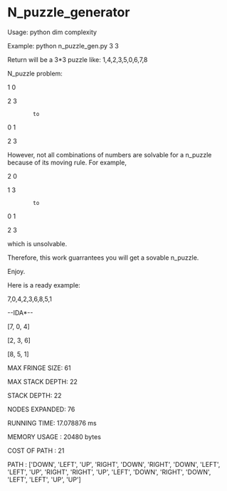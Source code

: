 # N_puzzle_generator

Usage: python dim complexity

Example: python n_puzzle_gen.py 3 3

Return will be a 3*3 puzzle like: 1,4,2,3,5,0,6,7,8

N_puzzle problem:

1 0

2 3      

            to
      
0 1

2 3
      
However, not all combinations of numbers are solvable for a n_puzzle because of its moving rule.
For example,

2 0

1 3      

            to 
      
0 1

2 3

which is unsolvable.

Therefore, this work guarrantees you will get a sovable n_puzzle.

Enjoy.

Here is a ready example:

7,0,4,2,3,6,8,5,1

--IDA*--

[7, 0, 4]

[2, 3, 6]

[8, 5, 1]

MAX FRINGE SIZE:     61

MAX STACK DEPTH:     22

STACK DEPTH:         22

NODES EXPANDED:      76

RUNNING TIME:        17.078876 ms

MEMORY USAGE :       20480 bytes

COST OF PATH :       21 

PATH :               ['DOWN', 'LEFT', 'UP', 'RIGHT', 'DOWN', 'RIGHT', 'DOWN', 'LEFT', 'LEFT', 'UP', 'RIGHT', 'RIGHT', 'UP', 'LEFT', 'DOWN', 'RIGHT', 'DOWN', 'LEFT', 'LEFT', 'UP', 'UP']
